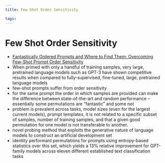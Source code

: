 ```yaml
---
title: Few Shot Order Sensitivity

tags: 
---
```


# Few Shot Order Sensitivity
- [Fantastically Ordered Prompts and Where to Find Them: Overcoming Few-Shot Prompt Order Sensitivity](https://arxiv.org/abs/2104.08786)
- When primed with only a handful of training samples, very large, pretrained language models such as GPT-3 have shown competitive results when compared to fully-supervised, fine-tuned, large, pretrained language models
- few-shot prompts suffer from order sensitivity
- for the same prompt the order in which samples are provided can make the difference between state-of-the-art and random performance – essentially some permutations are “fantastic” and some not
- problem is prevalent across tasks, model sizes (even for the largest current models), prompt templates, it is not related to a specific subset of samples, number of training samples, and that a given good permutation for one model is not transferable to another.
- novel probing method that exploits the generative nature of language models to construct an artificial development set
- identity performant permutations for prompts using entropy-based statistics over this set, which yields a 13% relative improvement for GPT-family models across eleven different established text classification tasks






